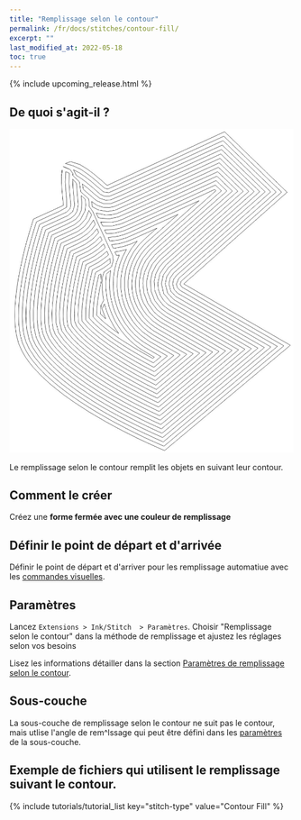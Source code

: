 ```yaml
---
title: "Remplissage selon le contour"
permalink: /fr/docs/stitches/contour-fill/
excerpt: ""
last_modified_at: 2022-05-18
toc: true
---
```

{% include upcoming_release.html %}

## De quoi s'agit-il ?

![Contour fill detail](/assets/images/docs/contour-fill-detail.jpg)

Le remplissage selon le contour remplit les objets en suivant leur contour.


## Comment le créer

Créez une **forme fermée avec une couleur de remplissage**



## Définir le point de départ et d'arrivée
Définir le point de départ et d'arriver pour les remplissage automatiue avec les [commandes visuelles](/fr/docs/commands/).

## Paramètres

Lancez `Extensions > Ink/Stitch  > Paramètres`. Choisir "Remplissage selon le contour" dans la méthode de remplissage et ajustez les réglages selon vos besoins

Lisez les informations détailler dans la section  [Paramètres de remplissage selon le contour](/docs/params/#contour-fill-params).

## Sous-couche

La sous-couche de remplissage selon le contour ne suit pas le contour, mais utlise l'angle de rem^lssage qui peut être défini dans les 
[paramètres](/docs/params/#fill-underlay) de la sous-couche.

## Exemple de fichiers qui utilisent le remplissage suivant le contour.
{% include tutorials/tutorial_list key="stitch-type" value="Contour Fill" %}
